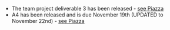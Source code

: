 - The team project deliverable 3 has been released - [see Piazza](https://piazza.com/class/jlh0fxfsly34p4?cid=132)
- A4 has been released and is due November 19th (UPDATED to November 22nd) - [see Piazza](https://piazza.com/class/jlh0fxfsly34p4?cid=121)

